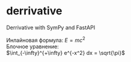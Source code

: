 # derrivative
Derrivative with SymPy and FastAPI

Инлайновая формула: $E=mc^2$  
Блочное уравнение:  
$\int_{-\infty}^{+\infty} e^{-x^2} dx = \sqrt{\pi}$  
